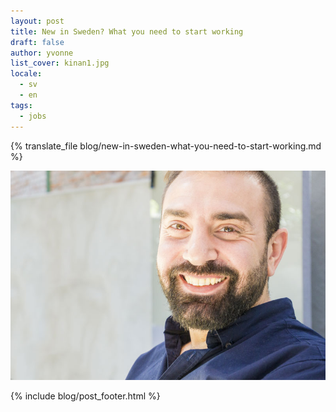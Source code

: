 ```yaml
---
layout: post
title: New in Sweden? What you need to start working
draft: false
author: yvonne
list_cover: kinan1.jpg
locale:
  - sv
  - en
tags:
  - jobs
---
```


{% translate_file blog/new-in-sweden-what-you-need-to-start-working.md %}

![Kinan](/assets/images/blog/kinan1.jpg)

{% include blog/post_footer.html %}
